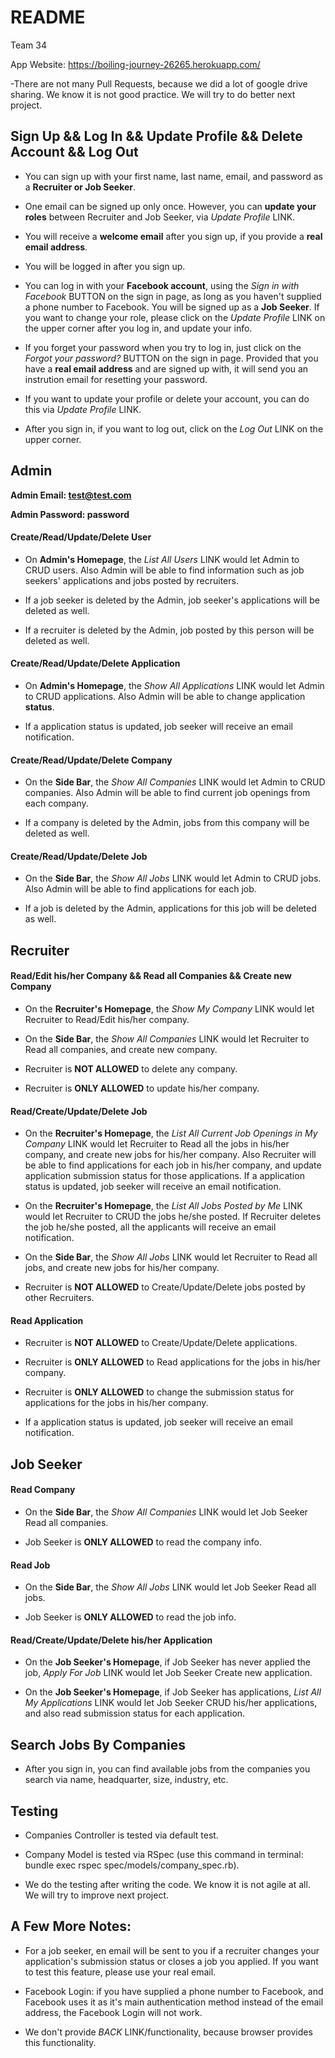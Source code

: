 # README

Team 34

App Website: https://boiling-journey-26265.herokuapp.com/

-There are not many Pull Requests, because we did a lot of google drive sharing. We know it is not good practice. We will try to do better next project.


## Sign Up && Log In && Update Profile && Delete Account && Log Out

* You can sign up with your first name, last name, email, and password as a **Recruiter or Job Seeker**.

* One email can be signed up only once. However, you can **update your roles** between Recruiter and Job Seeker, via _Update Profile_ LINK.

* You will receive a **welcome email** after you sign up, if you provide a **real email address**.

* You will be logged in after you sign up.

* You can log in with your **Facebook account**, using the _Sign in with Facebook_ BUTTON on the sign in page, as long as you haven't supplied a phone number to Facebook. You will be signed up as a **Job Seeker**. If you want to change your role, please click on the _Update Profile_ LINK on the upper corner after you log in, and update your info.

* If you forget your password when you try to log in, just click on the _Forgot your password?_ BUTTON on the sign in page. Provided that you have a **real email address** and are signed up with, it will send you an instrution email for resetting your password.

* If you want to update your profile or delete your account, you can do this via _Update Profile_ LINK.

* After you sign in, if you want to log out, click on the _Log Out_ LINK on the upper corner.




## Admin

**Admin Email: test@test.com**

**Admin Password: password**

#### Create/Read/Update/Delete User

* On **Admin's Homepage**, the _List All Users_ LINK would let Admin to CRUD users. Also Admin will be able to find information such as job seekers' applications and jobs posted by recruiters.

* If a job seeker is deleted by the Admin, job seeker's applications will be deleted as well.

* If a recruiter is deleted by the Admin, job posted by this person will be deleted as well.

#### Create/Read/Update/Delete Application

* On **Admin's Homepage**, the _Show All Applications_ LINK would let Admin to CRUD applications. Also Admin will be able to change application **status**.

* If a application status is updated, job seeker will receive an email notification.

#### Create/Read/Update/Delete Company

* On the **Side Bar**, the _Show All Companies_ LINK would let Admin to CRUD companies. Also Admin will be able to find current job openings from each company.

* If a company is deleted by the Admin, jobs from this company will be deleted as well.

#### Create/Read/Update/Delete Job

* On the **Side Bar**, the _Show All Jobs_ LINK would let Admin to CRUD jobs. Also Admin will be able to find applications for each job. 

* If a job is deleted by the Admin, applications for this job will be deleted as well.




## Recruiter

#### Read/Edit his/her Company && Read all Companies && Create new Company

* On the **Recruiter's Homepage**, the _Show My Company_ LINK would let Recruiter to Read/Edit his/her company.

* On the **Side Bar**, the _Show All Companies_ LINK would let Recruiter to Read all companies, and create new company.

* Recruiter is **NOT ALLOWED** to delete any company.

* Recruiter is **ONLY ALLOWED** to update his/her company.

#### Read/Create/Update/Delete Job

* On the **Recruiter's Homepage**, the _List All Current Job Openings in My Company_ LINK would let Recruiter to Read all the jobs in his/her company, and create new jobs for his/her company. Also Recruiter will be able to find applications for each job in his/her company, and update application submission status for those applications. If a application status is updated, job seeker will receive an email notification.

* On the **Recruiter's Homepage**, the _List All Jobs Posted by Me_ LINK would let Recruiter to CRUD the jobs he/she posted. If Recruiter deletes the job he/she posted, all the applicants will receive an email notification.

* On the **Side Bar**, the _Show All Jobs_ LINK would let Recruiter to Read all jobs, and create new jobs for his/her company.

* Recruiter is **NOT ALLOWED** to Create/Update/Delete jobs posted by other Recruiters.

#### Read Application

* Recruiter is **NOT ALLOWED** to Create/Update/Delete applications.

* Recruiter is **ONLY ALLOWED** to Read applications for the jobs in his/her company.

* Recruiter is **ONLY ALLOWED** to change the submission status for applications for the jobs in his/her company.

* If a application status is updated, job seeker will receive an email notification.




## Job Seeker

#### Read Company

* On the **Side Bar**, the _Show All Companies_ LINK would let Job Seeker Read all companies.

* Job Seeker is **ONLY ALLOWED** to read the company info.

#### Read Job

* On the **Side Bar**, the _Show All Jobs_ LINK would let Job Seeker Read all jobs.

* Job Seeker is **ONLY ALLOWED** to read the job info.

#### Read/Create/Update/Delete his/her Application

* On the **Job Seeker's Homepage**, if Job Seeker has never applied the job, _Apply For Job_ LINK would let Job Seeker Create new application.

* On the **Job Seeker's Homepage**, if Job Seeker has applications, _List All My Applications_ LINK would let Job Seeker CRUD his/her applications, and also read submission status for each application.




## Search Jobs By Companies

* After you sign in, you can find available jobs from the companies you search via name, headquarter, size, industry, etc.




## Testing

* Companies Controller is tested via default test.

* Company Model is tested via RSpec (use this command in terminal: bundle exec rspec spec/models/company_spec.rb).

* We do the testing after writing the code. We know it is not agile at all. We will try to improve next project.




## A Few More Notes:

* For a job seeker, en email will be sent to you if a recruiter changes your application's submission status or closes a job you applied. If you want to test this feature, please use your real email.

* Facebook Login: if you have supplied a phone number to Facebook, and Facebook uses it as it's main authentication method instead of the email address, the Facebook Login will not work.

* We don't provide _BACK_ LINK/functionality, because browser provides this functionality.


